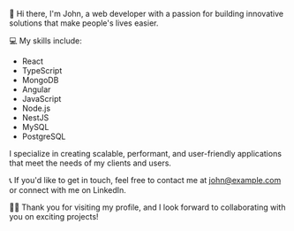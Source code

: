👋 Hi there, I'm John, a web developer with a passion for building innovative solutions that make people's lives easier.

💻 My skills include:

<ul>
  <li>React <ion-icon name="logo-react"></ion-icon></li>
  <li>TypeScript <ion-icon name="logo-javascript"></ion-icon></li>
  <li>MongoDB <ion-icon name="logo-mongodb"></ion-icon></li>
  <li>Angular <ion-icon name="logo-angular"></ion-icon></li>
  <li>JavaScript <ion-icon name="logo-javascript"></ion-icon></li>
  <li>Node.js <ion-icon name="logo-nodejs"></ion-icon></li>
  <li>NestJS <ion-icon name="logo-nodejs"></ion-icon></li>
  <li>MySQL <ion-icon name="logo-mysql"></ion-icon></li>
  <li>PostgreSQL <ion-icon name="logo-postgresql"></ion-icon></li>
</ul>
I specialize in creating scalable, performant, and user-friendly applications that meet the needs of my clients and users.

📞 If you'd like to get in touch, feel free to contact me at john@example.com or connect with me on LinkedIn.

👨‍💻 Thank you for visiting my profile, and I look forward to collaborating with you on exciting projects!

